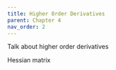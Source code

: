 ```yaml
---
title: Higher Order Derivatives
parent: Chapter 4
nav_order: 2
---
```


Talk about higher order derivatives 

Hessian matrix
